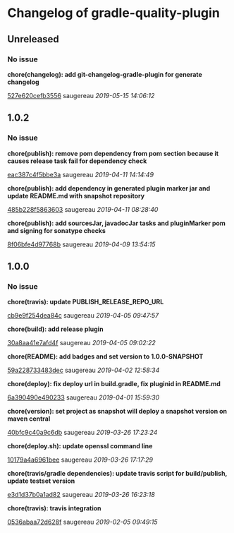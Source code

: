 # Changelog of gradle-quality-plugin

## Unreleased
### No issue

**chore(changelog): add git-changelog-gradle-plugin for generate changelog**


[527e620cefb3556](https://github.com/ekino/gradle-java-plugin/commit/527e620cefb3556) saugereau *2019-05-15 14:06:12*


## 1.0.2
### No issue

**chore(publish): remove pom dependency from pom section because it causes release task fail for dependency check**


[eac387c4f5bbe3a](https://github.com/ekino/gradle-java-plugin/commit/eac387c4f5bbe3a) saugereau *2019-04-11 14:14:49*

**chore(publish): add dependency in generated plugin marker jar and update README.md with snapshot repository**


[485b228f5863603](https://github.com/ekino/gradle-java-plugin/commit/485b228f5863603) saugereau *2019-04-11 08:28:40*

**chore(publish): add sourcesJar, javadocJar tasks and pluginMarker pom and signing for sonatype checks**


[8f06bfe4d97768b](https://github.com/ekino/gradle-java-plugin/commit/8f06bfe4d97768b) saugereau *2019-04-09 13:54:15*


## 1.0.0
### No issue

**chore(travis): update PUBLISH_RELEASE_REPO_URL**


[cb9e9f254dea84c](https://github.com/ekino/gradle-java-plugin/commit/cb9e9f254dea84c) saugereau *2019-04-05 09:47:57*

**chore(build): add release plugin**


[30a8aa41e7afd4f](https://github.com/ekino/gradle-java-plugin/commit/30a8aa41e7afd4f) saugereau *2019-04-05 09:02:22*

**chore(README): add badges and set version to 1.0.0-SNAPSHOT**


[59a228733483dec](https://github.com/ekino/gradle-java-plugin/commit/59a228733483dec) saugereau *2019-04-02 12:58:34*

**chore(deploy): fix deploy url in build.gradle, fix pluginid in README.md**


[6a390490e490233](https://github.com/ekino/gradle-java-plugin/commit/6a390490e490233) saugereau *2019-04-01 15:59:30*

**chore(version): set project as snapshot will deploy a snapshot version on maven central**


[40bfc9c40a9c6db](https://github.com/ekino/gradle-java-plugin/commit/40bfc9c40a9c6db) saugereau *2019-03-26 17:23:24*

**chore(deploy.sh): update openssl command line**


[10179a4a6961bee](https://github.com/ekino/gradle-java-plugin/commit/10179a4a6961bee) saugereau *2019-03-26 17:17:29*

**chore(travis/gradle dependencies): update travis script for build/publish, update testset version**


[e3d1d37b0a1ad82](https://github.com/ekino/gradle-java-plugin/commit/e3d1d37b0a1ad82) saugereau *2019-03-26 16:23:18*

**chore(travis): travis integration**


[0536abaa72d628f](https://github.com/ekino/gradle-java-plugin/commit/0536abaa72d628f) saugereau *2019-02-05 09:49:15*


